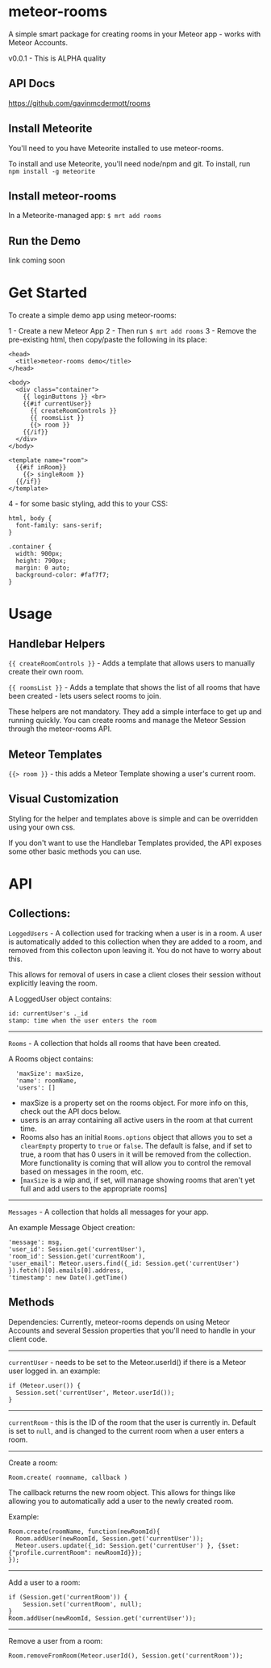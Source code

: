 meteor-rooms
============
A simple smart package for creating rooms in your Meteor app - works with Meteor Accounts.

v0.0.1 - This is ALPHA quality

API Docs
--------
https://github.com/gavinmcdermott/rooms

Install Meteorite
------------
You'll need to you have Meteorite installed to use meteor-rooms.

To install and use Meteorite, you'll need node/npm and git. To install, run `npm install -g meteorite`

Install meteor-rooms
-----------
In a Meteorite-managed app: `$ mrt add rooms`

Run the Demo
-----------
 link coming soon

Get Started
======
To create a simple demo app using meteor-rooms:

1 - Create a new Meteor App
2 - Then run  `$ mrt add rooms`
3 - Remove the pre-existing html, then copy/paste the following in its place:

    <head>
      <title>meteor-rooms demo</title>
    </head>

    <body>
      <div class="container">
        {{ loginButtons }} <br>
        {{#if currentUser}}
          {{ createRoomControls }}
          {{ roomsList }}
          {{> room }}
        {{/if}}
      </div>
    </body>

    <template name="room">
      {{#if inRoom}}
        {{> singleRoom }}
      {{/if}}
    </template>

4 - for some basic styling, add this to your CSS:

    html, body {
      font-family: sans-serif;
    }

    .container {
      width: 900px;
      height: 790px;
      margin: 0 auto;
      background-color: #faf7f7;
    }

Usage
=====
Handlebar Helpers
------
`{{ createRoomControls }}` - Adds a template that allows users to manually create their own room.

`{{ roomsList }}` - Adds a template that shows the list of all rooms that have been created - lets users select rooms to join.

These helpers are not mandatory. They add a simple interface to get up  and running quickly. You can create rooms and manage the Meteor Session through the meteor-rooms API.

Meteor Templates
------
`{{> room }}` - this adds a Meteor Template showing a user's current room.

Visual Customization
-------
Styling for the helper and templates above is simple and can be overridden using your own css.

If you don't want to use the Handlebar Templates provided, the API exposes some other basic methods you can use.


API
====
Collections:
------
`LoggedUsers` - A collection used for tracking when a user is in a room. A user is automatically added to this collection when they are added to a room, and removed from this collecton upon leaving it. You do not have to worry about this.

This allows for removal of users in case a client closes their session without explicitly leaving the room.

A LoggedUser object contains:

    id: currentUser's ._id
    stamp: time when the user enters the room

------
`Rooms` - A collection that holds all rooms that have been created.

A Rooms object contains:

      'maxSize': maxSize,
      'name': roomName,
      'users': []

- maxSize is a property set on the rooms object. For more info on this, check out the API docs below.
- users is an array containing all active users in the room at that current time.
- Rooms also has an initial `Rooms.options` object that allows you to set a `clearEmpty` property to `true` or `false`. The default is false, and if set to true, a room that has 0 users in it will be removed from the collection. More functionality is coming that will allow you to control the removal based on messages in the room, etc.
- [`maxSize` is a wip and, if set, will manage showing rooms that aren't yet full and add users to the appropriate rooms]

------
`Messages` - A collection that holds all messages for your app.

An example Message Object creation:

    'message': msg,
    'user_id': Session.get('currentUser'),
    'room_id': Session.get('currentRoom'),
    'user_email': Meteor.users.find({_id: Session.get('currentUser') }).fetch()[0].emails[0].address,
    'timestamp': new Date().getTime()


Methods
---
Dependencies: Currently, meteor-rooms depends on using Meteor Accounts and several Session properties that you'll need to handle in your client code.

---
`currentUser` - needs to be set to the Meteor.userId() if there is a Meteor user logged in.
an example:

    if (Meteor.user()) {
      Session.set('currentUser', Meteor.userId());
    }

-----
`currentRoom` - this is the ID of the room that the user is currently in. Default is set to `null`, and is changed to the current room when a user enters a room.

---
Create a room:

    Room.create( roomname, callback )

The callback returns the new room object. This allows for things like allowing you to automatically add a user to the newly created room.

Example:

    Room.create(roomName, function(newRoomId){
      Room.addUser(newRoomId, Session.get('currentUser'));
      Meteor.users.update({_id: Session.get('currentUser') }, {$set:{"profile.currentRoom": newRoomId}});
    });

---
Add a user to a room:

    if (Session.get('currentRoom')) {
        Session.set('currentRoom', null);
    }
    Room.addUser(newRoomId, Session.get('currentUser'));

---
Remove a user from a room:

    Room.removeFromRoom(Meteor.userId(), Session.get('currentRoom'));

